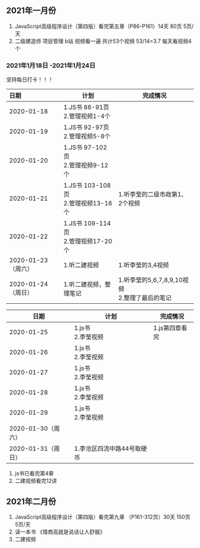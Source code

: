 ## 2021年一月份

1. JavaScript高级程序设计（第四版）看完第五章（P86-P161）14天 80页  5页/天
2. 二级建造师 项目管理 b站 视频看一遍  共计53个视频  53/14=3.7  每天看视频4个

### 2021年1月18日 -2021年1月24日

坚持每日打卡！！！

| 日期               | 计划                                   | 完成情况                                         |
| :----------------- | -------------------------------------- | ------------------------------------------------ |
| 2020-01-18         | 1.JS书 86-91页<br>2.管理视频1-4个      |                                                  |
| 2020-01-19         | 1.JS书 92-97页<br/>2.管理视频5-8个     |                                                  |
| 2020-01-20         | 1.JS书 97-102页<br/>2.管理视频9-12个   |                                                  |
| 2020-01-21         | 1.JS书 103-108页<br/>2.管理视频13-16个 | 1.听李莹的二级市政第1、2个视频                   |
| 2020-01-22         | 1.JS书 109-114页<br/>2.管理视频17-20个 |                                                  |
| 2020-01-23（周六） | 1.听二建视频                           | 1.听李莹的3,4视频                                |
| 2020-01-24（周日） | 1.听二建视频，整理笔记                 | 1.听李莹的5,6,7,8,9,10视频<br>2.整理了最后的笔记 |

| 日期               | 计划                       | 完成情况       |
| ------------------ | -------------------------- | -------------- |
| 2020-01-25         | 1.js书<br>2.李莹视频       | 1.js第四章看完 |
| 2020-01-26         | 1.js书<br/>2.李莹视频      |                |
| 2020-01-27         | 1.js书<br/>2.李莹视频      |                |
| 2020-01-28         | 1.js书<br/>2.李莹视频      |                |
| 2020-01-29         | 1.js书<br/>2.李莹视频      |                |
| 2020-01-30（周六） |                            |                |
| 2020-01-31（周日） | 1.李沧区四流中路44号取硬币 |                |

1. js书已看完第4章
2. 二建视频看完12讲



## 2021年二月份

1. JavaScript高级程序设计（第四版）看完第九章 （P161-312页）30天 150页 5页/天
2. 读一本书 《情商高就是说话让人舒服》
3. 二建视频